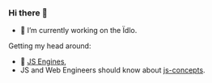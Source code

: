 ### Hi there 👋

- 🔭 I’m currently working on the Їdlo.

Getting my head around: 
- 🌱 [JS Engines](https://mathiasbynens.be/notes/prototypes),
- JS and Web Engineers should know about [js-concepts](https://github.com/leonardomso/33-js-concepts).

<!--
**danbilokha/danbilokha** is a ✨ _special_ ✨ repository because its `README.md` (this file) appears on your GitHub profile.

Here are some ideas to get you started:

- 🔭 I’m currently working on ...
- 🌱 I’m currently learning ...
- 👯 I’m looking to collaborate on ...
- 🤔 I’m looking for help with ...
- 💬 Ask me about ...
- 📫 How to reach me: ...
- 😄 Pronouns: ...
- ⚡ Fun fact: ...
-->
